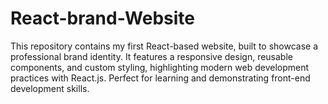 # React-brand-Website
This repository contains my first React-based website, built to showcase a professional brand identity. It features a responsive design, reusable components, and custom styling, highlighting modern web development practices with React.js. Perfect for learning and demonstrating front-end development skills.
